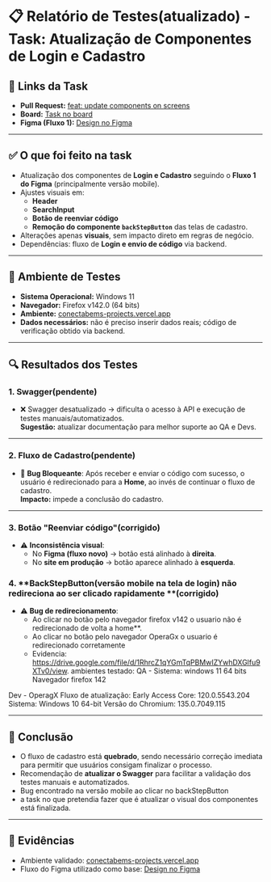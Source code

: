 # 📋 Relatório de Testes(atualizado) - Task: Atualização de Componentes de Login e Cadastro

## 🔗 Links da Task
- **Pull Request:** [feat: update components on screens](https://github.com/developmentHC/conectaBemFront/pull/28)  
- **Board:** [Task no board](https://github.com/users/developmentHC/projects/4/views/1?pane=issue&itemId=125411172&issue=developmentHC%7CconectaBemFront%7C30)  
- **Figma (Fluxo 1):** [Design no Figma](https://www.figma.com/design/NtXWClFNNGscXzSd38vwmX/Squad-Design_ConectaBem_v.28.07.25?node-id=8462-94204&p=f&t=lpmGFUyCWGYI4NQC-0)  

---

## ✅ O que foi feito na task
- Atualização dos componentes de **Login e Cadastro** seguindo o **Fluxo 1 do Figma** (principalmente versão mobile).
- Ajustes visuais em:
  - **Header**
  - **SearchInput**
  - **Botão de reenviar código**
  - **Remoção do componente `backStepButton`** das telas de cadastro.
- Alterações apenas **visuais**, sem impacto direto em regras de negócio.
- Dependências: fluxo de **Login e envio de código** via backend.

---

## 🧪 Ambiente de Testes
- **Sistema Operacional:** Windows 11  
- **Navegador:** Firefox v142.0 (64 bits)  
- **Ambiente:** [conectabems-projects.vercel.app](https://conectabems-projects.vercel.app)  
- **Dados necessários:** não é preciso inserir dados reais; código de verificação obtido via backend.  

---

## 🔍 Resultados dos Testes

### 1. **Swagger**(pendente)
- ❌ Swagger desatualizado → dificulta o acesso à API e execução de testes manuais/automatizados.  
  **Sugestão:** atualizar documentação para melhor suporte ao QA e Devs.

---

### 2. **Fluxo de Cadastro**(pendente)
- 🚨 **Bug Bloqueante**: Após receber e enviar o código com sucesso, o usuário é redirecionado para a **Home**, ao invés de continuar o fluxo de cadastro.  
  **Impacto:** impede a conclusão do cadastro.  

---

### 3. **Botão "Reenviar código"**(corrigido)
- ⚠️ **Inconsistência visual**:
  - No **Figma (fluxo novo)** → botão está alinhado à **direita**.  
  - No **site em produção** → botão aparece alinhado à **esquerda**. 

### 4. **BackStepButton(versão mobile na tela de login) não redireciona ao ser clicado rapidamente **(corrigido)
- ⚠️ **Bug de redirecionamento**:
  - Ao clicar no botão pelo navegador firefox v142 o usuario não é redirecionado de volta a home**.
  - Ao clicar no botão pelo navegador OperaGx o usuario é redirecionado corretamente
  - Evidencia: https://drive.google.com/file/d/1RhrcZ1qYGmTqPBMwIZYwhDXGlfu9XTv0/view. 
ambientes testado:
QA -
Sistema: windows 11 64 bits
Navegador firefox 142

Dev -
OperagX
Fluxo de atualização: Early Access
Core: 120.0.5543.204
Sistema: Windows 10 64-bit
Versão do Chromium: 135.0.7049.115
 

---

## 📌 Conclusão 
- O fluxo de cadastro está **quebrado**, sendo necessário correção imediata para permitir que usuários consigam finalizar o processo.  
- Recomendação de **atualizar o Swagger** para facilitar a validação dos testes manuais e automatizados.  
- Bug encontrado na versão mobile ao clicar no backStepButton
- a task no que pretendia fazer que é atualizar o visual dos componentes está finalizada.
---

## 📎 Evidências
- Ambiente validado: [conectabems-projects.vercel.app]([https://conectabems-projects.vercel.app](https://conecta-bem-front-git-feat-update-c-62582b-conectabems-projects.vercel.app))  
- Fluxo do Figma utilizado como base: [Design no Figma](https://www.figma.com/design/NtXWClFNNGscXzSd38vwmX/Squad-Design_ConectaBem_v.28.07.25?node-id=8462-94204&p=f&t=lpmGFUyCWGYI4NQC-0)  

